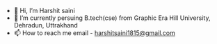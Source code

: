 - 👋 Hi, I’m Harshit saini
- 🌱 I’m currently persuing B.tech(cse) from Graphic Era Hill University, Dehradun, Uttrakhand
- 📫 How to reach me email - harshitsaini1815@gmail.com

